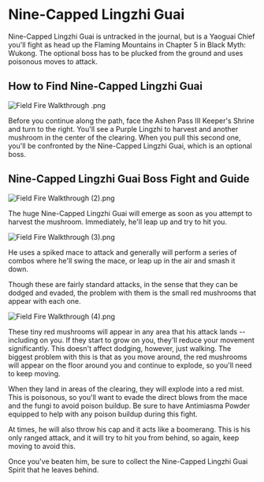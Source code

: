 # Nine-Capped Lingzhi Guai

Nine-Capped Lingzhi Guai is untracked in the journal, but is a Yaoguai Chief you'll fight as head up the Flaming Mountains in Chapter 5 in Black Myth: Wukong. The optional boss has to be plucked from the ground and uses poisonous moves to attack. 

## How to Find Nine-Capped Lingzhi Guai

![Field Fire Walkthrough .png](https://oyster.ignimgs.com/mediawiki/apis.ign.com/black-myth-wukong/2/2f/Field_Fire_Walkthrough_.png)

Before you continue along the path, face the Ashen Pass III Keeper's Shrine and turn to the right. You'll see a Purple Lingzhi to harvest and another mushroom in the center of the clearing. When you pull this second one, you'll be confronted by the Nine-Capped Lingzhi Guai, which is an optional boss. 

## Nine-Capped Lingzhi Guai Boss Fight and Guide

![Field Fire Walkthrough \(2\).png](https://oyster.ignimgs.com/mediawiki/apis.ign.com/black-myth-wukong/4/4a/Field_Fire_Walkthrough_%282%29.png)

The huge Nine-Capped Lingzhi Guai will emerge as soon as you attempt to harvest the mushroom. Immediately, he'll leap up and try to hit you. 

![Field Fire Walkthrough \(3\).png](https://oyster.ignimgs.com/mediawiki/apis.ign.com/black-myth-wukong/e/e9/Field_Fire_Walkthrough_%283%29.png)

He uses a spiked mace to attack and generally will perform a series of combos where he'll swing the mace, or leap up in the air and smash it down. 

Though these are fairly standard attacks, in the sense that they can be dodged and evaded, the problem with them is the small red mushrooms that appear with each one. 

![Field Fire Walkthrough \(4\).png](https://oyster.ignimgs.com/mediawiki/apis.ign.com/black-myth-wukong/d/d3/Field_Fire_Walkthrough_%284%29.png)

These tiny red mushrooms will appear in any area that his attack lands -- including on you. If they start to grow on you, they'll reduce your movement significantly. This doesn't affect dodging, however, just walking. The biggest problem with this is that as you move around, the red mushrooms will appear on the floor around you and continue to explode, so you'll need to keep moving. 

When they land in areas of the clearing, they will explode into a red mist. This is poisonous, so you'll want to evade the direct blows from the mace and the fungi to avoid poison buildup. Be sure to have Antimiasma Powder equipped to help with any poison buildup during this fight. 

At times, he will also throw his cap and it acts like a boomerang. This is his only ranged attack, and it will try to hit you from behind, so again, keep moving to avoid this. 

Once you've beaten him, be sure to collect the Nine-Capped Lingzhi Guai Spirit that he leaves behind. 
